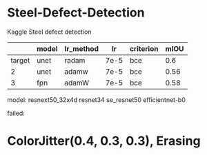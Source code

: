 # Steel-Defect-Detection
Kaggle Steel defect detection

|        | model | lr_method | lr   | criterion | mIOU |
| ------ | ----- | --------- | ---- | --------- | ---- |
| target | unet  | radam     | 7e-5 | bce       | 0.6  |
| 2      | unet  | adamw     | 7e-5 | bce       | 0.56 |
| 3      | fpn   | adamW     | 7e-5 | bce       | 0.58 |

model:
resnext50_32x4d
resnet34
se_resnet50
efficientnet-b0

failed:
# ColorJitter(0.4, 0.3, 0.3), Erasing